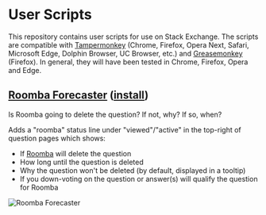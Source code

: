 # User Scripts
This repository contains user scripts for use on Stack Exchange.  The scripts are
compatible with [Tampermonkey](http://tampermonkey.net/) (Chrome, Firefox, Opera Next, Safari, Microsoft Edge, Dolphin Browser, UC Browser, etc.) and [Greasemonkey](http://www.greasespot.net/) (Firefox). In general, they will have been tested in Chrome, Firefox, Opera and Edge.

## [Roomba Forecaster](https://github.com/makyen/StackExchange-userscripts/tree/master/Roomba-Forecaster) ([install](https://github.com/makyen/StackExchange-userscripts/raw/master/Roomba-Forecaster/RoombaForecaster.user.js))

Is Roomba going to delete the question? If not, why? If so, when?

Adds a "roomba" status line under "viewed"/"active" in the top-right of question pages which shows:

* If [Roomba](http://stackoverflow.com/help/roomba) will delete the question
* How long until the question is deleted
* Why the question won't be deleted (by default, displayed in a tooltip)
* If you down-voting on the question or answer(s) will qualify the question for Roomba

![Roomba Forecaster](https://github.com/makyen/StackExchange-userscripts/raw/master/Roomba-Forecaster/README-assets/larger-down-vote-question-will-roomba.png)
